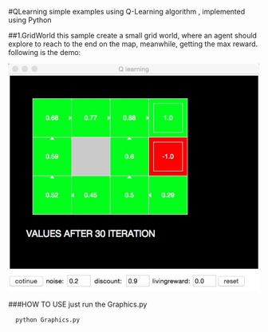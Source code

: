 #QLearning
 simple examples using Q-Learning algorithm , implemented using Python
 
##1.GridWorld
 this sample create a small grid world, where an agent should explore to reach to the end on the map, meanwhile, getting the max reward. 
 following is the demo:
 
<img src="demo.png">

###HOW TO USE
 just run the Graphics.py


      python Graphics.py
 